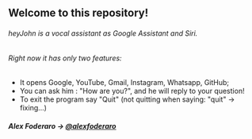 ## Welcome to this repository!
###### heyJohn is a vocal assistant as Google Assistant and Siri.
###### Right now it has only two features:
- It opens Google, YouTube, Gmail, Instagram, Whatsapp, GitHub;
- You can ask him : "How are you?", and he will reply to your question!
- To exit the program say "Quit" (not quitting when saying: "quit" → fixing...)


##### *Alex Foderaro* → [@alexfoderaro](https://www.instagram.com/alexfoderaro/)
